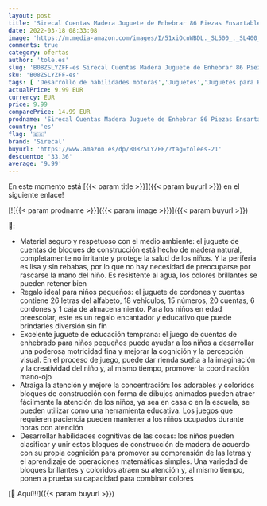 ```yaml
---
layout: post
title: 'Sirecal Cuentas Madera Juguete de Enhebrar 86 Piezas Ensartables Infantiles Bloque de Madera Montessori Educational Toys para Niños Pequeños y Bebés'
date: 2022-03-18 08:33:08
image: 'https://m.media-amazon.com/images/I/51xiOcnWBDL._SL500_._SL400_.jpg'
comments: true
category: ofertas
author: 'tole.es'
slug: 'B08ZSLYZFF-es Sirecal Cuentas Madera Juguete de Enhebrar 86 Piezas...'
sku: 'B08ZSLYZFF-es'
tags: [ 'Desarrollo de habilidades motoras','Juguetes','Juguetes para Bebés y primera infancia','Juguetes para apilar y encajar','Juguetes y juegos','bebés','sirecal', ]
actualPrice: 9.99 EUR
currency: EUR
price: 9.99
comparePrice: 14.99 EUR
prodname: 'Sirecal Cuentas Madera Juguete de Enhebrar 86 Piezas Ensartables Infantiles Bloque de Madera Montessori Educational Toys para Niños Pequeños y Bebés'
country: 'es'
flag: '🇪🇸'
brand: 'Sirecal'
buyurl: 'https://www.amazon.es/dp/B08ZSLYZFF/?tag=tolees-21'
descuento: '33.36'
average: '9.99'
---
```


En este momento está [{{< param title >}}]({{< param buyurl >}}) en el siguiente enlace!

[![{{< param prodname >}}]({{< param image >}})]({{< param buyurl >}})

🔎:

- Material seguro y respetuoso con el medio ambiente: el juguete de cuentas de bloques de construcción está hecho de madera natural, completamente no irritante y protege la salud de los niños. Y la periferia es lisa y sin rebabas, por lo que no hay necesidad de preocuparse por rascarse la mano del niño. Es resistente al agua, los colores brillantes se pueden retener bien
- Regalo ideal para niños pequeños: el juguete de cordones y cuentas contiene 26 letras del alfabeto, 18 vehículos, 15 números, 20 cuentas, 6 cordones y 1 caja de almacenamiento. Para los niños en edad preescolar, este es un regalo encantador y educativo que puede brindarles diversión sin fin
- Excelente juguete de educación temprana: el juego de cuentas de enhebrado para niños pequeños puede ayudar a los niños a desarrollar una poderosa motricidad fina y mejorar la cognición y la percepción visual. En el proceso de juego, puede dar rienda suelta a la imaginación y la creatividad del niño y, al mismo tiempo, promover la coordinación mano-ojo
- Atraiga la atención y mejore la concentración: los adorables y coloridos bloques de construcción con forma de dibujos animados pueden atraer fácilmente la atención de los niños, ya sea en casa o en la escuela, se pueden utilizar como una herramienta educativa. Los juegos que requieren paciencia pueden mantener a los niños ocupados durante horas con atención
- Desarrollar habilidades cognitivas de las cosas: los niños pueden clasificar y unir estos bloques de construcción de madera de acuerdo con su propia cognición para promover su comprensión de las letras y el aprendizaje de operaciones matemáticas simples. Una variedad de bloques brillantes y coloridos atraen su atención y, al mismo tiempo, ponen a prueba su capacidad para combinar colores

[🛒 Aquí!!!]({{< param buyurl >}})
